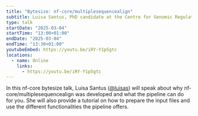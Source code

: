 ```yaml
---
title: "Bytesize: nf-core/multiplesequencealign"
subtitle: Luisa Santus, PhD candidate at the Centre for Genomic Regulation (CRG)
type: talk
startDate: "2025-03-04"
startTime: "13:00+01:00"
endDate: "2025-03-04"
endTime: "13:30+01:00"
youtubeEmbed: https://youtu.be/iRY-Y1p5gtc
locations:
  - name: Online
    links:
      - https://youtu.be/iRY-Y1p5gtc
---
```


In this nf-core bytesize talk, Luisa Santus ([@luisas](https://github.com/luisas)) will speak about why nf-core/multiplesequencealign was developed and what the pipeline can do for you.
She will also provide a tutorial on how to prepare the input files and use the different functionalities the pipeline offers.
